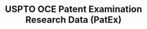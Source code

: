 ---
layout: default
bigquery: https://console.cloud.google.com/bigquery?p=patents-public-data&d=uspto_oce_pair&page=dataset
citation: 'Graham, S. Marco, A., and Miller, A. (2015). “The USPTO Patent Examination
  Research Dataset: A Window on the Process of Patent Examination.”'
contributors: Graham, S. Marco, A., Miller, A.
cost: None
description: The latest version of PatEx (referred to below as the 2020 release) contains
  detailed information on nearly 11.9 million publicly-viewable provisional and non-provisional
  patent applications to the USPTO and over 4.6 million Patent Cooperation Treaty
  (PCT) applications. It is based on data that OCE downloaded from the Patent Examination
  Data System (PEDS) in April, 2021. The PEDS data are sourced from Public PAIR. The
  first time that OCE used PEDS as the basis of PatEx was for the 2019 release. We
  took the PEDS data and organized it into the familiar PatEx data files, which are
  based on the organization of the Public PAIR portal. The data files include information
  on each application’s characteristics, prosecution history, continuation history,
  claims of foreign priority, patent term adjustment history, publication history,
  and correspondence address information.
documentation: 'For the 2019 and later releases, new technical documentation is available
  https://www.uspto.gov/sites/default/files/documents/PatEx-2019-Technical-Doc.pdf


  A document describing the 2014-2017 data sets is available and can be cited as:
  Graham, Stuart J.H. and Marco, Alan C. and Miller, Richard, The USPTO Patent Examination
  Research Dataset: A Window on the Process of Patent Examination (November 30, 2015).
  Available at SSRN: https://ssrn.com/abstract=2702637.'
last_edit: Mon, 04 Apr 2022 19:06:22 GMT
location: https://www.uspto.gov/ip-policy/economic-research/research-datasets/patent-examination-research-dataset-public-pair
maintained_by: EconomicsData@uspto.gov
related_publications: https://ssrn.com/abstract=29956744, https://ssrn.com/abstract=2702637
schema_fields: '[''earliest_pgpub_number'', ''invention_title'', ''event_code'', ''atty_docket_number'',
  ''patent_number'', ''confirm_number'', ''parent_application_number'', ''application_type'',
  ''appl_status_code'', ''customer_number'', ''examiner_name_first'', ''continuation_type'',
  ''application_number'', ''child_filing_date'', ''inventor_region_code'', ''invention_subject_matter'',
  ''uspc_subclass'', ''correspondence_name_line_1'', ''correspondence_country_code'',
  ''examiner_name_middle'', ''status_code'', ''file_location'', ''inventor_name_last'',
  ''inventor_address_type'', ''examiner_id'', ''file_location_date'', ''earliest_pgpub_date'',
  ''inventor_country_code'', ''correspondence_name_line_2'', ''correspondence_region_code'',
  ''status_description'', ''parent_filing_date'', ''wipo_pub_number'', ''correspondence_city'',
  ''foreign_parent_id'', ''inventor_name_middle'', ''examiner_name_last'', ''correspondence_country_name'',
  ''correspondence_street_line_2'', ''wipo_pub_date'', ''aia_first_to_file'', ''parent_country'',
  ''correspondence_postal_code'', ''inventor_country_name'', ''filing_date'', ''patent_issue_date'',
  ''recorded_date'', ''child_application_number'', ''small_entity_indicator'', ''sequence_number'',
  ''abandon_date'', ''correspondence_region_name'', ''foreign_parent_date'', ''inventor_rank'',
  ''correspondence_street_line_1'', ''uspc_class'', ''disposal_type'', ''application_number_pair'',
  ''event_description'', ''examiner_art_unit'', ''parent_country_code'', ''appl_status_date'',
  ''inventor_name_first'']'
shortname: patex
tags:
- patents
- legal
- history
terms_of_use: 'USPTO’s online databases are not designed or intended to be a source
  for bulk downloads of USPTO data when accessed through the website’s interfaces.
  Individuals, companies, IP addresses, or blocks of IP addresses who, in effect,
  deny or decrease service by generating unusually high numbers of database accesses
  (searches, pages, or hits), whether generated manually or in an automated fashion,
  may be denied access to USPTO servers without notice.


  Bulk data products may be separately obtained from the USPTO, either for free or
  at the cost of dissemination. For details, see information on Electronic Bulk Data
  Products: https://www.uspto.gov/learning-and-resources/electronic-bulk-data-products'
title: USPTO OCE Patent Examination Research Data (PatEx)
uuid: 4342caa7-23af-420c-b2f6-6088f133df6a
---